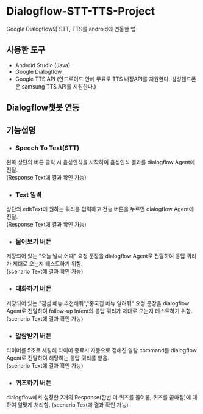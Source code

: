 # Dialogflow-STT-TTS-Project
Google Dialogflow와 STT, TTS를 android에 연동한 앱

## 사용한 도구 
* Android Studio (Java)
* Google Dialogflow
* Google TTS API 
 (안드로이드 안에 무료로 TTS 내장API를 지원한다. 삼성핸드폰은 samsung TTS API를 지원한다.)

## Dialogflow챗봇 연동




## 기능설명
* ### Speech To Text(STT)
 왼쪽 상단의 버튼 클릭 시 음성인식을 시작하여 음성인식 결과를 dialogflow Agent에 전달.  
 (Response Text에 결과 확인 가능)
* ### Text 입력 
 상단의 editText에 원하는 쿼리를 입력하고 전송 버튼을 누르면 dialogflow Agent에 전달.  
 (Response Text에 결과 확인 가능)
* ### 물어보기 버튼
 저장되어 있는 "오늘 날씨 어때" 요청 문장을 dialogflow Agent로 전달하여 응답 쿼리가 제대로 오는지 테스트하기 위함.  
 (scenario Text에 결과 확인 가능)
* ### 대화하기 버튼
 저장되어 있는 "점심 메뉴 추천해줘","중국집 메뉴 알려줘" 요청 문장을 dialogflow Agent로 전달하여 follow-up Intent의 응답 쿼리가 제대로 오는지 테스트하기 위함.  
 (scenario Text에 결과 확인 가능)
* ### 알람받기 버튼
 타이머를 5초로 세팅해 타이머 종료시 자동으로 정해진 알람 command를 dialogflow Agent로 전달하여 해당하는 응답 쿼리를 받음.  
 (scenario Text에 결과 확인 가능)
* ### 퀴즈하기 버튼
 dialogflow에서 설정한 2개의 Response(한번 더 퀴즈를 물어봄, 퀴즈를 끝마침)에 대하여 알맞게 처리함.
 (scenario Text에 결과 확인 가능)
